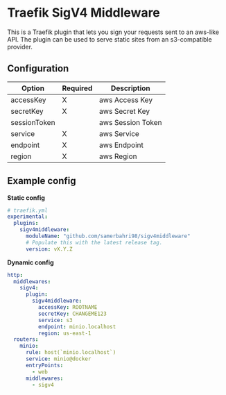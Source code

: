 # Traefik SigV4 Middleware

This is a Traefik plugin that lets you sign your requests sent to an aws-like API.
The plugin can be used to serve static sites from an s3-compatible provider.

## Configuration

| Option       | Required | Description       |
|--------------|----------|-------------------|
| accessKey    | X        | aws Access Key    |
| secretKey    | X        | aws Secret Key    |
| sessionToken |          | aws Session Token |
| service      | X        | aws Service       |
| endpoint     | X        | aws Endpoint      |
| region       | X        | aws Region        |

## Example config

**Static config**

```yaml
# traefik.yml
experimental:
  plugins:
    sigv4middleware:
      moduleName: "github.com/samerbahri98/sigv4middleware"
      # Populate this with the latest release tag.
      version: vX.Y.Z
```
**Dynamic config**
```yaml
http:
  middlewares:
    sigv4:
      plugin:
        sigv4middleware:
          accessKey: ROOTNAME
          secretKey: CHANGEME123
          service: s3
          endpoint: minio.localhost
          region: us-east-1
  routers:
    minio:
      rule: host(`minio.localhost`)
      service: minio@docker
      entryPoints:
        - web
      middlewares:
        - sigv4
```